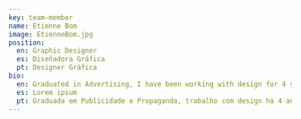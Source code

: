 ```yaml
---
key: team-member
name: Etienne Bom
image: EtienneBom.jpg
position:
  en: Graphic Designer
  es: Diseñadora Gráfica
  pt: Designer Gráfica
bio:
  en: Graduated in Advertising, I have been working with design for 4 years. Currently I work with graphic design and UI/UX.
  es: Lorem ipsum
  pt: Graduada em Publicidade e Propaganda, trabalho com design há 4 anos.  Atualmente atuo nas áreas de design gráfico e UI/UX.
---
```

